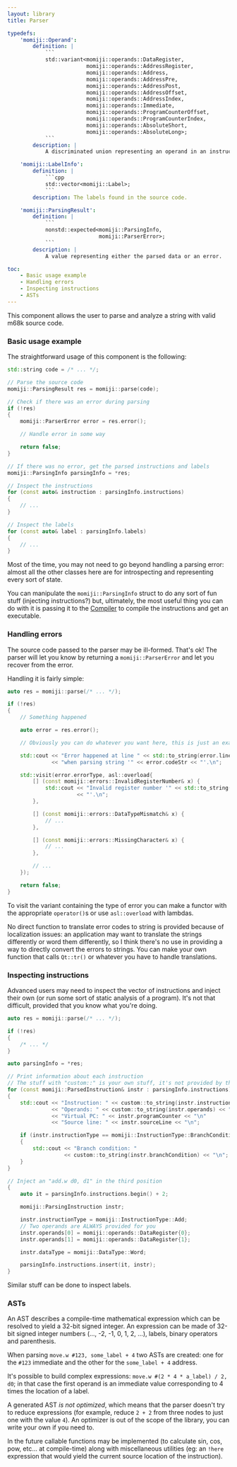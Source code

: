 ```yaml
---
layout: library
title: Parser

typedefs:
    'momiji::Operand':
        definition: |
            ```
            std::variant<momiji::operands::DataRegister,
                         momiji::operands::AddressRegister,
                         momiji::operands::Address,
                         momiji::operands::AddressPre,
                         momiji::operands::AddressPost,
                         momiji::operands::AddressOffset,
                         momiji::operands::AddressIndex,
                         momiji::operands::Immediate,
                         momiji::operands::ProgramCounterOffset,
                         momiji::operands::ProgramCounterIndex,
                         momiji::operands::AbsoluteShort,
                         momiji::operands::AbsoluteLong>;
            ```
        description: |
            A discriminated union representing an operand in an instruction.

    'momiji::LabelInfo':
        definition: |
            ```cpp
            std::vector<momiji::Label>;
            ```
        description: The labels found in the source code.

    'momiji::ParsingResult':
        definition: |
            ```
            nonstd::expected<momiji::ParsingInfo,
                             momiji::ParserError>;
            ```
        description: |
            A value representing either the parsed data or an error.

toc:
    - Basic usage example
    - Handling errors
    - Inspecting instructions
    - ASTs
---
```


This component allows the user to parse and analyze a string with valid m68k
source code.

### Basic usage example

The straightforward usage of this component is the following:

```cpp
std::string code = /* ... */;

// Parse the source code
momiji::ParsingResult res = momiji::parse(code);

// Check if there was an error during parsing
if (!res)
{
    momiji::ParserError error = res.error();

    // Handle error in some way

    return false;
}

// If there was no error, get the parsed instructions and labels
momiji::ParsingInfo parsingInfo = *res;

// Inspect the instructions
for (const auto& instruction : parsingInfo.instructions)
{
    // ...
}

// Inspect the labels
for (const auto& label : parsingInfo.labels)
{
    // ...
}
```

Most of the time, you may not need to go beyond handling a parsing error: almost
all the other classes here are for introspecting and representing every sort of
state.

You can manipulate the `momiji::ParsingInfo` struct to do any sort of fun stuff
(injecting instructions?) but, ultimately, the most useful thing you can do with
it is passing it to the [Compiler](/userapi/Compiler) to compile the
instructions and get an executable.

### Handling errors

The source code passed to the parser may be ill-formed. That's ok! The parser
will let you know by returning a `momiji::ParserError` and let you recover from
the error.

Handling it is fairly simple:

```cpp
auto res = momiji::parse(/* ... */);

if (!res)
{
    // Something happened

    auto error = res.error();

    // Obviously you can do whatever you want here, this is just an example

    std::cout << "Error happened at line " << std::to_string(error.line)
              << "when parsing string '" << error.codeStr << "'.\n";

    std::visit(error.errorType, asl::overload{
        [] (const momiji::errors::InvalidRegisterNumber& x) {
            std::cout << "Invalid register number '" << std::to_string(x.input)
                      << "'.\n";
        },

        [] (const momiji::errors::DataTypeMismatch& x) {
            // ...
        },

        [] (const momiji::errors::MissingCharacter& x) {
            // ...
        },

        // ...
    });

    return false;
}
```

To visit the variant containing the type of error you can make a functor with
the appropriate `operator()`s or use `asl::overload` with lambdas.

No direct function to translate error codes to string is provided because of
localization issues: an application may want to translate the strings
differently or word them differently, so I think there's no use in providing a
way to directly convert the errors to strings. You can make your own function
that calls `Qt::tr()` or whatever you have to handle translations.

### Inspecting instructions

Advanced users may need to inspect the vector of instructions and inject their
own (or run some sort of static analysis of a program). It's not that difficult,
provided that you know what you're doing.

```cpp
auto res = momiji::parse(/* ... */);

if (!res)
{
    /* ... */
}

auto parsingInfo = *res;

// Print information about each instruction
// The stuff with "custom::" is your own stuff, it's not provided by the library
for (const momiji::ParsedInstruction& instr : parsingInfo.instructions)
{
    std::cout << "Instruction: " << custom::to_string(instr.instructionType) << "\n"
              << "Operands: " << custom::to_string(instr.operands) << "\n"
              << "Virtual PC: " << instr.programCounter << "\n"
              << "Source line: " << instr.sourceLine << "\n";

    if (instr.instructionType == momiji::InstructionType::BranchCondition)
    {
        std::cout << "Branch condition: "
                  << custom::to_string(instr.branchCondition) << "\n";
    }
}

// Inject an "add.w d0, d1" in the third position
{
    auto it = parsingInfo.instructions.begin() + 2;

    momiji::ParsingInstruction instr;

    instr.instructionType = momiji::InstructionType::Add;
    // Two operands are ALWAYS provided for you
    instr.operands[0] = momiji::operands::DataRegister{0};
    instr.operands[1] = momiji::operands::DataRegister{1};

    instr.dataType = momiji::DataType::Word;

    parsingInfo.instructions.insert(it, instr);
}
```

Similar stuff can be done to inspect labels.

### ASTs

An AST describes a compile-time mathematical expression which can be resolved
to yield a 32-bit signed integer.
An expression can be made of 32-bit signed integer numbers
(..., -2, -1, 0, 1, 2, ...), labels, binary operators and parenthesis.

When parsing `move.w #123, some_label + 4` two ASTs
are created: one for the `#123` immediate and the other for the
`some_label + 4` address.

It's possible to build complex expressions: `move.w #(2 * 4 * a_label) / 2, d0`;
in that case the first operand is an immediate value corresponding to 4 times
the location of a label.

A generated AST _is not optimized_, which means that the parser doesn't try to
reduce expressions (for example, reduce `2 + 2` from three nodes to just one
with the value `4`).
An optimizer is out of the scope of the library, you can write your own if you
need to.

In the future callable functions may be implemented (to calculate sin, cos, pow,
etc... at compile-time) along with miscellaneous utilities (eg: an `!here`
expression that would yield the current source location of the instruction).
